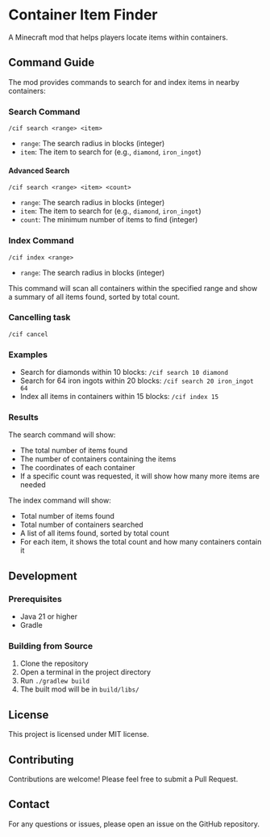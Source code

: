 # Container Item Finder

A Minecraft mod that helps players locate items within containers.

## Command Guide

The mod provides commands to search for and index items in nearby containers:

### Search Command

```
/cif search <range> <item>
```

- `range`: The search radius in blocks (integer)
- `item`: The item to search for (e.g., `diamond`, `iron_ingot`)

#### Advanced Search

```
/cif search <range> <item> <count>
```

- `range`: The search radius in blocks (integer)
- `item`: The item to search for (e.g., `diamond`, `iron_ingot`)
- `count`: The minimum number of items to find (integer)

### Index Command

```
/cif index <range>
```

- `range`: The search radius in blocks (integer)

This command will scan all containers within the specified range and show a summary of all items found, sorted by total count.

### Cancelling task

```
/cif cancel
```

### Examples
- Search for diamonds within 10 blocks: `/cif search 10 diamond`
- Search for 64 iron ingots within 20 blocks: `/cif search 20 iron_ingot 64`
- Index all items in containers within 15 blocks: `/cif index 15`

### Results
The search command will show:
- The total number of items found
- The number of containers containing the items
- The coordinates of each container
- If a specific count was requested, it will show how many more items are needed

The index command will show:
- Total number of items found
- Total number of containers searched
- A list of all items found, sorted by total count
- For each item, it shows the total count and how many containers contain it

## Development

### Prerequisites

- Java 21 or higher
- Gradle

### Building from Source

1. Clone the repository
2. Open a terminal in the project directory
3. Run `./gradlew build`
4. The built mod will be in `build/libs/`

## License

This project is licensed under MIT license.

## Contributing

Contributions are welcome! Please feel free to submit a Pull Request.

## Contact

For any questions or issues, please open an issue on the GitHub repository.
